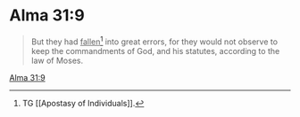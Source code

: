 # Alma 31:9

> But they had <u>fallen</u>[^a] into great errors, for they would not observe to keep the commandments of God, and his statutes, according to the law of Moses.

[Alma 31:9](https://www.churchofjesuschrist.org/study/scriptures/bofm/alma/31?lang=eng&id=p9#p9)


[^a]: TG [[Apostasy of Individuals]].
